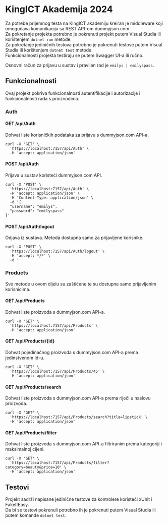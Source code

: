 # KingICT Akademija 2024

Za potrebe prijemnog testa na KingICT akademiju kreiran je middleware koji omogućava komunikaciju sa REST API-om dummyjson.com.<br>
Za pokretanje projekta potrebno je pokrenuti projekt putem Visual Studia ili korištenjem ```dotnet run``` metode.<br>
Za pokretanje jediničnih testova potrebno je pokrenuti testove putem Visual Studia ili korištenjem ```dotnet test``` metode.<br>
Funkcionalnosti projekta testiraju se putem Swagger UI-a ili ručno.<br>

Osnovni račun za prijavu u sustav i pravilan rad je ```emilys | emilyspass```. 

## Funkcionalnosti 

Ovaj projekt pokriva funkcionalnosti autentifikacije i autorizacije i funkcionalnosti rada s proizvodima. 

### Auth
#### GET /api/Auth
Dohvat liste korisničkih podataka za prijavu s dummyjson.com API-a. 
```
curl -X 'GET' \
  'https://localhost:7157/api/Auth' \
  -H 'accept: application/json'
```

#### POST /api/Auth
Prijava u sustav koristeći dummyjson.com API.
```
curl -X 'POST' \
  'https://localhost:7157/api/Auth' \
  -H 'accept: application/json' \
  -H 'Content-Type: application/json' \
  -d '{
  "username": "emilys",
  "password": "emilyspass"
}'
```

#### POST /api/Auth/logout
Odjava iz sustava. Metoda dostupna samo za prijavljene korisnike. 
```
curl -X 'POST' \
  'https://localhost:7157/api/Auth/logout' \
  -H 'accept: */*' \
  -d ''
```

### Products
Sve metode u ovom dijelu su zaštićene te su dostupne samo prijavljenim korisnicima. 
#### GET /api/Products
Dohvat liste proizvoda s dummyjson.com API-a.
```
curl -X 'GET' \
  'https://localhost:7157/api/Products' \
  -H 'accept: application/json'
```
#### GET /api/Products/{id}
Dohvat pojedinačnog proizvoda s dummyjson.com API-a prema jedinstvenom Id-u. 
```
curl -X 'GET' \
  'https://localhost:7157/api/Products/45' \
  -H 'accept: application/json'
```
#### GET /api/Products/search
Dohvat liste proizvoda s dummyjson.com API-a prema riječi u naslovu proizvoda.
```
curl -X 'GET' \
  'https://localhost:7157/api/Products/search?title=lipstick' \
  -H 'accept: application/json'
```
#### GET /api/Products/filter
Dohvat liste proizvoda s dummyjson.com API-a filtriranim prema kategoriji i maksimalnoj cijeni.
```
curl -X 'GET' \
  'https://localhost:7157/api/Products/filter?category=beauty&price=10' \
  -H 'accept: application/json'
```

## Testovi
Projekt sadrži napisane jedinične testove za kontrolere koristeći xUnit i FakeItEasy.<br>
Da bi se testovi pokrenuli potrebno ih je pokrenuti putem Visual Studia ili putem komande ```dotnet test```. 
